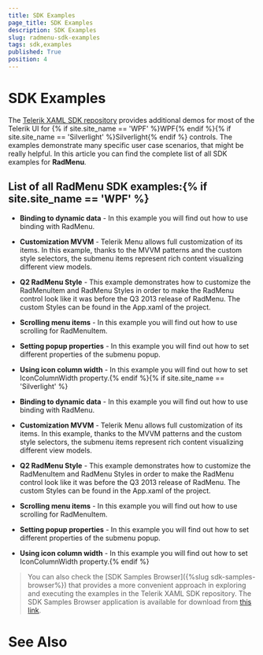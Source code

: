 ```yaml
---
title: SDK Examples
page_title: SDK Examples
description: SDK Examples
slug: radmenu-sdk-examples
tags: sdk,examples
published: True
position: 4
---
```


# SDK Examples



The [Telerik XAML SDK repository](https://github.com/telerik/xaml-sdk/tree/master/) provides additional demos for most of the Telerik UI for {% if site.site_name == 'WPF' %}WPF{% endif %}{% if site.site_name == 'Silverlight' %}Silverlight{% endif %} controls. The examples demonstrate many specific user case scenarios, that might be really helpful. In this article you can find the complete list of all SDK examples for __RadMenu__.

## List of all RadMenu SDK examples:{% if site.site_name == 'WPF' %}

* __Binding to dynamic data__ - In this example you will find out how to use binding with RadMenu.

* __Customization MVVM__ - Telerik Menu allows full customization of its items. In this example, thanks to the MVVM patterns and the custom style selectors, the submenu items represent rich content visualizing different view models.

* __Q2 RadMenu Style__ - 
This example demonstrates how to customize the RadMenuItem and RadMenu Styles in order to make the RadMenu control look like it was before the Q3 2013 release of RadMenu. The custom Styles can be found in the App.xaml of the project.

* __Scrolling menu items__ - In this example you will find out how to use scrolling for RadMenuItem.

* __Setting popup properties__ - In this example you will find out how to set different properties of the submenu popup.

* __Using icon column width__ - In this example you will find out how to set IconColumnWidth property.{% endif %}{% if site.site_name == 'Silverlight' %}

* __Binding to dynamic data__ - In this example you will find out how to use binding with RadMenu.

* __Customization MVVM__ - Telerik Menu allows full customization of its items. In this example, thanks to the MVVM patterns and the custom style selectors, the submenu items represent rich content visualizing different view models.

* __Q2 RadMenu Style__ - 
This example demonstrates how to customize the RadMenuItem and RadMenu Styles in order to make the RadMenu control look like it was before the Q3 2013 release of RadMenu. The custom Styles can be found in the App.xaml of the project.

* __Scrolling menu items__ - In this example you will find out how to use scrolling for RadMenuItem.

* __Setting popup properties__ - In this example you will find out how to set different properties of the submenu popup.

* __Using icon column width__ - In this example you will find out how to set IconColumnWidth property.{% endif %}

>You can also check the [SDK Samples Browser]({%slug sdk-samples-browser%}) that provides a more convenient approach in exploring and executing the examples in the Telerik XAML SDK repository. The SDK Samples Browser application is available for download from [this link](http://demos.telerik.com/xaml-sdkbrowser/).

# See Also
